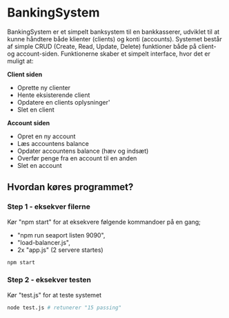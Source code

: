 # BankingSystem
BankingSystem er et simpelt banksystem til en bankkasserer, udviklet til at kunne håndtere både klienter (clients) og konti (accounts). Systemet består af simple CRUD (Create, Read, Update, Delete) funktioner både på client- og account-siden. Funktionerne skaber et simpelt interface, hvor det er muligt at:

**Client siden**
* Oprette ny clienter
* Hente eksisterende client
* Opdatere en clients oplysninger'
* Slet en client

**Account siden**
* Opret en ny account
* Læs accountens balance
* Opdater accountens balance (hæv og indsæt)
* Overfør penge fra en account til en anden
* Slet en account

## Hvordan køres programmet?
### Step 1 - eksekver filerne
Kør "npm start" for at eksekvere følgende kommandoer på en gang;
* "npm run seaport listen 9090", 
* "load-balancer.js", 
* 2x "app.js" (2 servere startes)

```bash
npm start
```

### Step 2 - eksekver testen
Kør "test.js" for at teste systemet

```bash
node test.js # retunerer "15 passing"
```
